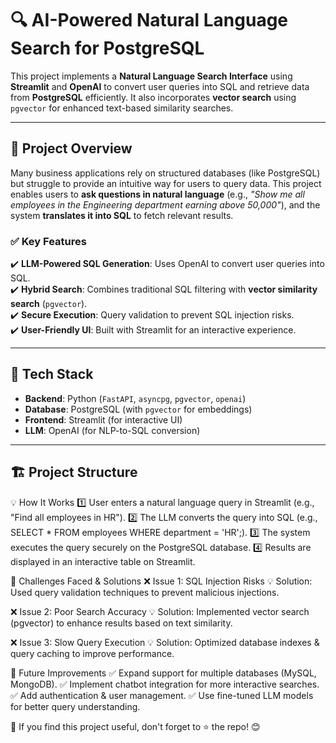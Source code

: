 # 🔍 AI-Powered Natural Language Search for PostgreSQL  

This project implements a **Natural Language Search Interface** using **Streamlit** and **OpenAI** to convert user queries into SQL and retrieve data from **PostgreSQL** efficiently. It also incorporates **vector search** using `pgvector` for enhanced text-based similarity searches.  

---

## 🚀 **Project Overview**  
Many business applications rely on structured databases (like PostgreSQL) but struggle to provide an intuitive way for users to query data. This project enables users to **ask questions in natural language** (e.g., *"Show me all employees in the Engineering department earning above 50,000"*), and the system **translates it into SQL** to fetch relevant results.  

### ✅ **Key Features**  
✔️ **LLM-Powered SQL Generation**: Uses OpenAI to convert user queries into SQL.  
✔️ **Hybrid Search**: Combines traditional SQL filtering with **vector similarity search** (`pgvector`).  
✔️ **Secure Execution**: Query validation to prevent SQL injection risks.  
✔️ **User-Friendly UI**: Built with Streamlit for an interactive experience.  

---

## 📌 **Tech Stack**  
- **Backend**: Python (`FastAPI`, `asyncpg`, `pgvector`, `openai`)  
- **Database**: PostgreSQL (with `pgvector` for embeddings)  
- **Frontend**: Streamlit (for interactive UI)  
- **LLM**: OpenAI (for NLP-to-SQL conversion)  

---

## 🏗️ **Project Structure**
💡 How It Works
1️⃣ User enters a natural language query in Streamlit (e.g., "Find all employees in HR").
2️⃣ The LLM converts the query into SQL (e.g., SELECT * FROM employees WHERE department = 'HR';).
3️⃣ The system executes the query securely on the PostgreSQL database.
4️⃣ Results are displayed in an interactive table on Streamlit.

🔴 Challenges Faced & Solutions
❌ Issue 1: SQL Injection Risks
💡 Solution: Used query validation techniques to prevent malicious injections.

❌ Issue 2: Poor Search Accuracy
💡 Solution: Implemented vector search (pgvector) to enhance results based on text similarity.

❌ Issue 3: Slow Query Execution
💡 Solution: Optimized database indexes & query caching to improve performance.

🚀 Future Improvements
✅ Expand support for multiple databases (MySQL, MongoDB).
✅ Implement chatbot integration for more interactive searches.
✅ Add authentication & user management.
✅ Use fine-tuned LLM models for better query understanding.

🎯 If you find this project useful, don't forget to ⭐ the repo! 😊

